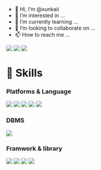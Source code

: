 - 👋 Hi, I’m @xunkaii
- 👀 I’m interested in ...
- 🌱 I’m currently learning ...
- 💞️ I’m looking to collaborate on ...
- 📫 How to reach me ...

<!---
xunkaii/xunkaii is a ✨ special ✨ repository because its `README.md` (this file) appears on your GitHub profile.
You can click the Preview link to take a look at your changes.
--->


<a href="버튼을 눌렀을 때 이동할 링크" target="_blank"><img src="https://img.shields.io/badge/lilya9bat@gmail.com-EA4335?style=flat-square&logo=Gmail&logoColor=white"/></a>
<a href="버튼을 눌렀을 때 이동할 링크" target="_blank"><img src="https://img.shields.io/badge/xunkai_-E4405F?style=flat-square&logo=Instagram&logoColor=white"/></a>
<a href="버튼을 눌렀을 때 이동할 링크" target="_blank"><img src="https://img.shields.io/badge/notion-000000?style=flat-square&logo=Notion&logoColor=white"/></a>


# 💪 Skills

### Platforms & Language
<a href="버튼을 눌렀을 때 이동할 링크" target="_blank"><img src="https://img.shields.io/badge/Java-FFFFFF?style=flat-square&logo=openjdk&logoColor=white"/></a>
<a href="버튼을 눌렀을 때 이동할 링크" target="_blank"><img src="https://img.shields.io/badge/JSP/SERVLET-004027?style=flat-square&logo=Jameson&logoColor=white"/></a>
<a href="버튼을 눌렀을 때 이동할 링크" target="_blank"><img src="https://img.shields.io/badge/HTML5-E34F26?style=flat-square&logo=HTML5&logoColor=white"/></a>
<a href="버튼을 눌렀을 때 이동할 링크" target="_blank"><img src="https://img.shields.io/badge/CSS-1572B6?style=flat-square&logo=css3&logoColor=white"/></a>
<a href="버튼을 눌렀을 때 이동할 링크" target="_blank"><img src="https://img.shields.io/badge/JavaScript-F7DF1E?style=flat-square&logo=javascript&logoColor=white"/></a>

### DBMS
<a href="버튼을 눌렀을 때 이동할 링크" target="_blank"><img src="https://img.shields.io/badge/Oracle-F80000?style=flat-square&logo=oracle&logoColor=white"/></a>

### Framwork & library
<a href="버튼을 눌렀을 때 이동할 링크" target="_blank"><img src="https://img.shields.io/badge/Jquery-0769AD?style=flat-square&logo=jquery&logoColor=white"/></a>
<a href="버튼을 눌렀을 때 이동할 링크" target="_blank"><img src="https://img.shields.io/badge/Mybatis-4A154B?style=flat-square&logo=slack&logoColor=white"/></a>
<a href="버튼을 눌렀을 때 이동할 링크" target="_blank"><img src="https://img.shields.io/badge/Spring-6DB33F?style=flat-square&logo=spring&logoColor=white"/></a>
<a href="버튼을 눌렀을 때 이동할 링크" target="_blank"><img src="https://img.shields.io/badge/Spring Boot-6DB33F?style=flat-square&logo=spring boot&logoColor=white"/></a>



